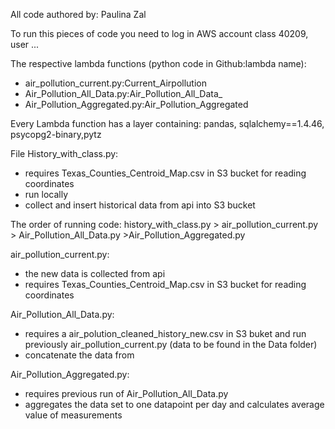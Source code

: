 All code authored by: Paulina Zal

To run this pieces of code you need to log in AWS account class 40209, user ...

The respective lambda functions (python code in Github:lambda name):<br>
  - air_pollution_current.py:Current_Airpollution<br>
  - Air_Pollution_All_Data.py:Air_Pollution_All_Data_<br>
  - Air_Pollution_Aggregated.py:Air_Pollution_Aggregated<br>

Every Lambda function has a layer containing: pandas, sqlalchemy==1.4.46, psycopg2-binary,pytz 

File History_with_class.py:
- requires Texas_Counties_Centroid_Map.csv in S3 bucket for reading coordinates
- run locally
- collect and insert historical data from api into S3 bucket

The order of running code: 
history_with_class.py > air_pollution_current.py > Air_Pollution_All_Data.py >Air_Pollution_Aggregated.py

air_pollution_current.py:
- the new data is collected from api
- requires Texas_Counties_Centroid_Map.csv in S3 bucket for reading coordinates
  
Air_Pollution_All_Data.py:
- requires a air_polution_cleaned_history_new.csv in S3 buket and run previously air_pollution_current.py (data to be found in the Data folder)
- concatenate the data from 
  
Air_Pollution_Aggregated.py:
- requires previous run of Air_Pollution_All_Data.py
- aggregates the data set to one datapoint per day and calculates average value of measurements
  
